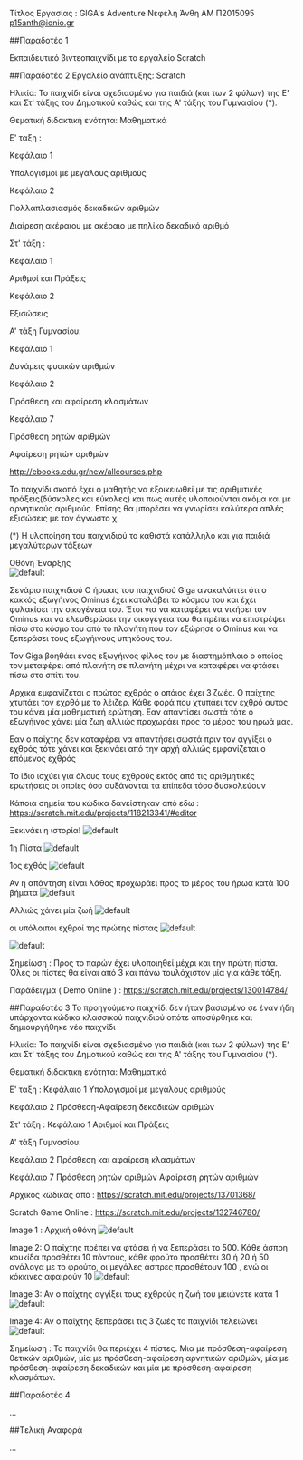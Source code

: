 Τίτλος Εργασίας : GIGA's Adventure
Νεφέλη Άνθη 
ΑΜ Π2015095
p15anth@ionio.gr

##Παραδοτέο 1

Εκπαιδευτικό βιντεοπαιχνίδι με το εργαλείο Scratch

##Παραδοτέο 2
Εργαλείο ανάπτυξης: Scratch

Ηλικία: Το παιχνίδι είναι σχεδιασμένο για παιδιά (και των 2 φύλων) της Ε' και Στ' τάξης του Δημοτικού καθώς και της Α' τάξης του Γυμνασίου (*).

Θεματική διδακτική ενότητα: Μαθηματικά

Ε' ταξη :


Κεφάλαιο 1

Υπολογισμοί με μεγάλους αριθμούς


Κεφάλαιο 2 

Πολλαπλασιασμός δεκαδικών αριθμών

Διαίρεση ακέραιου με ακέραιο με πηλίκο δεκαδικό αριθμό


Στ' τάξη :

Κεφάλαιο 1 

Αριθμοί και Πράξεις 


Κεφάλαιο 2

Εξισώσεις 


Α' τάξη Γυμνασίου:


Κεφάλαιο 1

Δυνάμεις φυσικών αριθμών


Κεφάλαιο 2

Πρόσθεση και αφαίρεση κλασμάτων


Κεφάλαιο 7 

Πρόσθεση ρητών αριθμών

Αφαίρεση ρητών αριθμών


http://ebooks.edu.gr/new/allcourses.php

Το παιχνίδι σκοπό έχει ο μαθητής να εξοικειωθεί με τις αριθμιτικές πράξεις(δύσκολες και εύκολες) και πως αυτές υλοποιούνται ακόμα και
με αρνητικούς αριθμούς. Επίσης θα μπορέσει να γνωρίσει καλύτερα απλές εξισώσεις με τον άγνωστο χ.

(*) Η υλοποίηση του παιχνιδιού το καθιστά κατάλληλο και για παιδιά μεγαλύτερων τάξεων

Οθόνη Έναρξης  
![default](https://cloud.githubusercontent.com/assets/22680280/20117924/4e3a82ce-a60b-11e6-96b8-ed83852ffef9.png)


Σενάριο παιχνιδιού
Ο ήρωας του παιχνιδιού Giga ανακαλύπτει ότι ο κακκός εξωγήινος Ominus έχει καταλάβει το κόσμου του και έχει φυλακίσει 
την οικογένεια του. Έτσι για να καταφέρει να νικήσει τον Ominus και να ελευθερώσει την οικογέγεια του θα πρέπει να επιστρέψει
πίσω στο κόσμο του από το πλανήτη που τον εξώρησε ο Ominus και να ξεπεράσει τους εξωγήινους υπηκόους του.

Τον Giga βοηθάει ένας εξωγήινος φίλος του με διαστημόπλοιo ο οποίος τον μεταφέρει από πλανήτη σε πλανήτη μέχρι
να καταφέρει να φτάσει πίσω στο σπίτι του.

Αρχικά εμφανίζεται ο πρώτος εχθρός ο οπόιος έχει 3 ζωές. Ο παίχτης χτυπάει τον εχρθό με το λέιζερ. Κάθε φορά που χτυπάει τον εχθρό αυτος 
του κάνει μία μαθηματική ερώτηση. Εαν απαντίσει σωστά τότε ο εξωγήινος χάνει μία ζωη αλλιώς προχωράει προς το μέρος του ηρωά μας.

Εαν ο παίχτης δεν καταφέρει να απαντήσει σωστά πριν τον αγγίξει ο εχθρός τότε χάνει και ξεκινάει από την αρχή αλλιώς 
εμφανίζεται ο επόμενος εχθρός

Το ίδιο ισχύει για όλους τους εχθρούς εκτός από τις αριθμητικές ερωτήσεις οι οποίες όσο αυξάνονται τα επίπεδα τόσο δυσκολεύουν

Κάποια σημεία του κώδικα δανείστηκαν από εδω : https://scratch.mit.edu/projects/118213341/#editor


Ξεκινάει η ιστορία!
![default](https://cloud.githubusercontent.com/assets/22680280/20118271/85e4a49c-a60c-11e6-884b-26adeb91aa2f.png)

1η Πίστα 
![default](https://cloud.githubusercontent.com/assets/22680280/20118487/535683d2-a60d-11e6-8e2b-ad7bdda213e9.png)


1ος εχθός 
![default](https://cloud.githubusercontent.com/assets/22680280/20118663/04808afe-a60e-11e6-8933-2254d40f5329.png)

Αν η απάντηση είναι λάθος προχωράει προς το μέρος του ήρωα κατά 100 βήματα 
![default](https://cloud.githubusercontent.com/assets/22680280/20118749/645af95a-a60e-11e6-8d4f-9b1455c9d242.png)


Αλλιώς χάνει μία ζωή 
![default](https://cloud.githubusercontent.com/assets/22680280/20119295/a583e4a8-a610-11e6-85cc-08dfd554319d.png)


οι υπόλοιποι εχθροί της πρώτης πίστας 
![default](https://cloud.githubusercontent.com/assets/22680280/20119443/3f3f79d6-a611-11e6-8378-6cd1f59bb6f3.png)

![default](https://cloud.githubusercontent.com/assets/22680280/20119552/9b291b1c-a611-11e6-8658-24dbbd0042fd.png)



Σημείωση : Προς το παρών έχει υλοποιηθεί μέχρι και την πρώτη πίστα. Όλες οι πίστες θα είναι από 3 και πάνω τουλάχιστον 
μία για κάθε τάξη.

Παράδειγμα ( Demo Online ) : https://scratch.mit.edu/projects/130014784/


##Παραδοτέο 3
Το προηγούμενο παιχνίδι δεν ήταν βασισμένο σε έναν ήδη υπάρχοντα κώδικα κλασσικού παιχνιδιού οπότε αποσύρθηκε και δημιουργήθηκε νέο παιχνίδι

Ηλικία: Το παιχνίδι είναι σχεδιασμένο για παιδιά (και των 2 φύλων) της Ε' και Στ' τάξης του Δημοτικού καθώς και της Α' τάξης του Γυμνασίου (*).

Θεματική διδακτική ενότητα: Μαθηματικά

Ε' ταξη : 
Κεφάλαιο 1
Υπολογισμοί με μεγάλους αριθμούς

Κεφάλαιο 2 
Πρόσθεση-Αφαίρεση δεκαδικών αριθμών

Στ' τάξη :
Κεφάλαιο 1 
Αριθμοί και Πράξεις 


Α' τάξη Γυμνασίου:


Κεφάλαιο 2
Πρόσθεση και αφαίρεση κλασμάτων


Κεφάλαιο 7 
Πρόσθεση ρητών αριθμών
Αφαίρεση ρητών αριθμών


Αρχικός κώδικας από : https://scratch.mit.edu/projects/13701368/


Scratch Game Online : https://scratch.mit.edu/projects/132746780/


Image 1 : Αρχική οθόνη
![default](https://cloud.githubusercontent.com/assets/22680280/20964232/4ffe0494-bc79-11e6-94e4-18f39f910d05.png)


Image 2: Ο παίχτης πρέπει να φτάσει ή να ξεπεράσει το 500. Κάθε άσπρη κουκίδα προσθέτει 10 πόντους, κάθε φρούτο 
προσθέτει 30 ή 20 ή 50 ανάλογα με το φρούτο, οι μεγάλες άσπρες προσθέτουν 100 , ενώ οι κόκκινες αφαιρούν 10
![default](https://cloud.githubusercontent.com/assets/22680280/20964336/ca64187c-bc79-11e6-84fb-2cbbfa85cabe.png)


Image 3: Αν ο παίχτης αγγίξει τους εχθρούς η ζωή του μειώνετε κατά 1
![default](https://cloud.githubusercontent.com/assets/22680280/20964543/a5afbef4-bc7a-11e6-8115-54e603e8db2f.png)


Ιmage 4: Αν ο παίχτης ξεπεράσει τις 3 ζωές το παιχνίδι τελειώνει 
![default](https://cloud.githubusercontent.com/assets/22680280/20964693/3e61333a-bc7b-11e6-9981-3877e3009d33.png)


Σημείωση : Το παιχνίδι θα περιέχει 4 πίστες. Μια με πρόσθεση-αφαίρεση θετικών αριθμών, μία με πρόσθεση-αφαίρεση αρνητικών
αριθμών, μία με πρόσθεση-αφαίρεση δεκαδικών και μία με πρόσθεση-αφαίρεση κλασμάτων.



##Παραδοτέο 4

...

##Tελική Αναφορά

...
